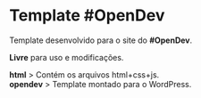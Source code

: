 Template #OpenDev
====================

Template desenvolvido para o site do **#OpenDev**.

**Livre** para uso e modificações.

**html** > Contém os arquivos html+css+js.  
**opendev** > Template montado para o WordPress.

